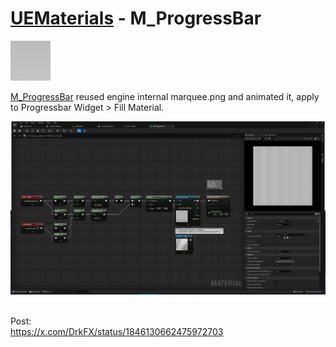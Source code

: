 # <a href="..">UEMaterials</a> - M_ProgressBar
<img src="M_ProgressBar_00.jpeg" width="64px" /><br/>

<a href="../M_ProgressBar.uasset">M_ProgressBar</a> reused engine internal marquee.png and animated it, apply to Progressbar Widget > Fill Material.<br/>

<img src="M_ProgressBar_01.jpeg" width="640px" /><br/>

<br/>
Post:<br/>
<a href="https://x.com/DrkFX/status/1846130662475972703">https://x.com/DrkFX/status/1846130662475972703</a><br/>